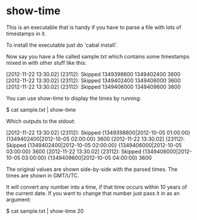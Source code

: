 show-time
====================

This is an executable that is handy if you have to parse a file with lots of timestamps in it.

To install the executable just do 'cabal install'.

Now say you have a file called sample.txt which contains some timestamps mixed in with other stuff like this:

[2012-11-22 13:30.02] (23112): Skipped 1349398800 1349402400 3600
[2012-11-22 13:30.02] (23112): Skipped 1349402400 1349406000 3600
[2012-11-22 13:30.02] (23112): Skipped 1349406000 1349409600 3600

You can use show-time to display the times by running:

$ cat sample.txt | show-time

Which outputs to the stdout:

[2012-11-22 13:30.02] (23112): Skipped {1349398800|2012-10-05 01:00:00} {1349402400|2012-10-05 02:00:00} 3600
[2012-11-22 13:30.02] (23112): Skipped {1349402400|2012-10-05 02:00:00} {1349406000|2012-10-05 03:00:00} 3600
[2012-11-22 13:30.02] (23112): Skipped {1349406000|2012-10-05 03:00:00} {1349409600|2012-10-05 04:00:00} 3600

The original values are shown side-by-side with the parsed times. The times are shown in GMT/UTC.

It will convert any number into a time, if that time occurs within 10 years of the current date.  If you want to change that number just pass it in as an argument:

$ cat sample.txt | show-time 20
